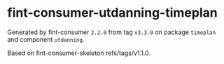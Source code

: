 # fint-consumer-utdanning-timeplan

Generated by fint-consumer `2.2.0` from tag `v3.3.0` on package `timeplan` and component `utdanning`.

Based on fint-consumer-skeleton refs/tags/v1.1.0.
